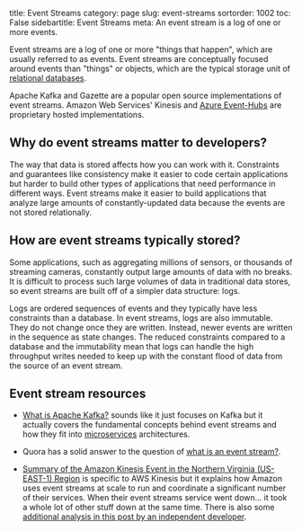 title: Event Streams
category: page
slug: event-streams
sortorder: 1002
toc: False
sidebartitle: Event Streams
meta: An event stream is a log of one or more events.


Event streams are a log of one or more "things that happen", which are
usually referred to as events. Event streams are 
conceptually focused around events than "things" or objects, which are 
the typical storage unit of [relational databases](/databases.html).

Apache Kafka and Gazette are a popular open source implementations of event 
streams. Amazon Web Services' Kinesis and 
[Azure Event-Hubs](https://azure.microsoft.com/en-us/services/event-hubs/)
are proprietary hosted implementations.


## Why do event streams matter to developers?
The way that data is stored affects how you can work with it. Constraints
and guarantees like consistency make it easier to code certain applications
but harder to build other types of applications that need performance in
different ways. Event streams make it easier to build applications that
analyze large amounts of constantly-updated data because the events are
not stored relationally.


## How are event streams typically stored?
Some applications, such as aggregating millions of sensors, or thousands
of streaming cameras, constantly output large amounts of data with no breaks. 
It is difficult to process such large volumes of data in traditional data 
stores, so event streams are built off of a simpler data structure: logs. 

Logs are ordered sequences of events and they typically have less constraints
than a database. In event streams, logs are also immutable. They do not change
once they are written. Instead, newer events are written in the sequence as
state changes. The reduced constraints compared to a database and the
immutability mean that logs can handle the high throughput writes needed to
keep up with the constant flood of data from the source of an event stream.


## Event stream resources
* [What is Apache Kafka?](https://www.youtube.com/watch?v=FKgi3n-FyNU) sounds
  like it just focuses on Kafka but it actually covers the fundamental 
  concepts behind event streams and how they fit into 
  [microservices](/microservices.html) architectures.

* Quora has a solid answer to the question of 
  [what is an event stream?](https://www.quora.com/What-is-an-event-stream).

* [Summary of the Amazon Kinesis Event in the Northern Virginia (US-EAST-1) Region](https://aws.amazon.com/message/11201/)
  is specific to AWS Kinesis but it explains how Amazon uses event
  streams at scale to run and coordinate a significant number of their 
  services. When their event streams service went down... it took a
  whole lot of other stuff down at the same time. There is also some 
  [additional analysis in this post by an independent developer](https://ryanfrantz.com/posts/aws-kinesis-outage-analysis.html).
